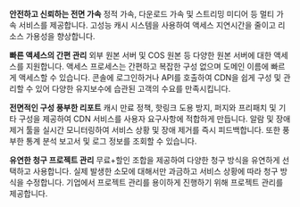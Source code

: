 **안전하고 신뢰하는 전면 가속**
정적 가속, 다운로드 가속 및 스트리밍 미디어 등 멀티 가속 서비스를 제공합니다. 고성능 캐시 시스템을 사용하여 액세스 지연시간을 줄이고 리소스 가용성을 향상합니다.

**빠른 액세스의 간편 관리**
외부 원본 서버 및 COS 원본 등 다양한 원본 서버에 대한 액세스를 지원합니다. 액세스 프로세스는 간편하고 복잡한 구성 없으며 도메인 이름에 빠르게 액세스할 수 있습니다. 콘솔에 로그인하거나 API를 호출하여 CDN을 쉽게 구성 및 관리할 수 있어 다양한 유지보수에 습관된 고객의 수요를 만족시킵니다.

**전면적인 구성 풍부한 리포트**
캐시 만료 정책, 핫링크 도용 방지, 퍼지와 프리패치 및 기타 구성을 제공하여 CDN 서비스를 사용자 요구사항에 적합하게 만듭니다. 알람 및 장애 제거 툴을 실시간 모니터링하여 서비스 상황 및 장애 제거를 즉시 피드백합니다. 또한 풍부한 통계 분석 보고서 및 로그 정보를 조회할 수 있습니다.

**유연한 청구 프로젝트 관리**
무료+할인 조합을 제공하여 다양한 청구 방식을 유연하게 선택하고 사용합니다. 실제 발생한 소모에 대해서만 과금하고 서비스 상황에 따라 청구 방식을 수정합니다. 기업에서 프로젝트 관리를 용이하게 진행하기 위해 프로젝트 관리를 제공합니다.
